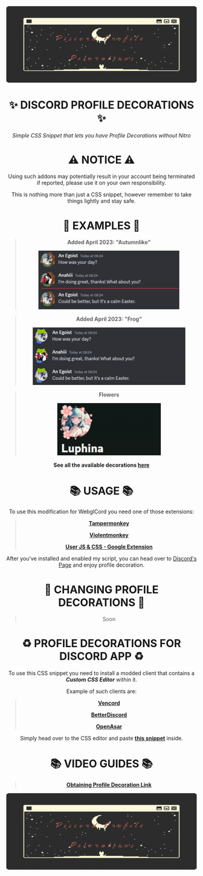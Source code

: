 <div align="center">

<img src="Source%20Images/icon.jpg">

# ✨ DISCORD PROFILE DECORATIONS ✨



*Simple CSS Snippet that lets you have Profile Decorations without Nitro*



#  ⚠ NOTICE ⚠

Using such addons may potentially result in your account being terminated if reported, please use it on your own responsibility.

This is nothing more than just a CSS snippet, however remember to take things lightly and stay safe.


# 🔔 EXAMPLES 🔔

> **Added April 2023: "Autumnlike"**
> 
>  <img src="Source%20Images/example1.gif">

> **Added April 2023: "Frog"**
> 
>  <img src="Source%20Images/example2.gif">
  
> **Flowers**
>
> <img src="Source%20Images/example3.gif">

**See all the available decorations [here](https://github.com/LowOnGravity/DiscordProfileDecorations/tree/main/Source%20Images)**

# 📚 USAGE 📚


To use this modification for WebglCord you need one of those extensions:

> **[Tampermonkey](https://www.tampermonkey.net/)**
>
> **[Violentmonkey](https://violentmonkey.github.io/)**
>
> **[User JS & CSS - Google Extension](https://chrome.google.com/webstore/detail/user-javascript-and-css/nbhcbdghjpllgmfilhnhkllmkecfmpld)**




After you've installed and enabled my script, you can head over to [Discord's Page](https://discord.com/channels/@me) and enjoy profile decoration.

# 👻 **CHANGING PROFILE DECORATIONS** 👻

> Soon 

# ♻ PROFILE DECORATIONS FOR DISCORD APP ♻

To use this CSS snippet you need to install a modded client that contains a ***Custom CSS Editor*** within it.

Example of such clients are:

> **[Vencord](https://github.com/Vendicated/Vencord)**
> 
> **[BetterDiscord](https://betterdiscord.app/)**
>
> **[OpenAsar](https://openasar.dev/)**

Simply head over to the CSS editor and paste **[this snippet](https://github.com/LowOnGravity/DiscordProfileDecorations/blob/main/Script/snippet.css)** inside.

# 📚 VIDEO GUIDES 📚

> **[Obtaining Profile Decoration Link](https://youtu.be/EShWttIct4U)**
>
> 

  
  <img src="Source%20Images/icon.jpg">
  
</div>
